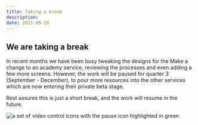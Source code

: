 ```yaml
---
title: Taking a break
description: 
date: 2021-09-29
---
```


## We are taking a break

In recent months we have been busy tweaking the designs for the Make a change to an academy service, reviewing the processes and even adding a few more screens. However, the work will be paused for quarter 3 (September - December), to pour more resources into the other services which are now entering their private beta stage. 

Rest assures this is just a short break, and the work will resume in the future.

<img src="https://sdd-make-changes-design-history.netlify.app/images/pause.png" alt="a set of video control icons with the pause icon highlighted in green"/>
